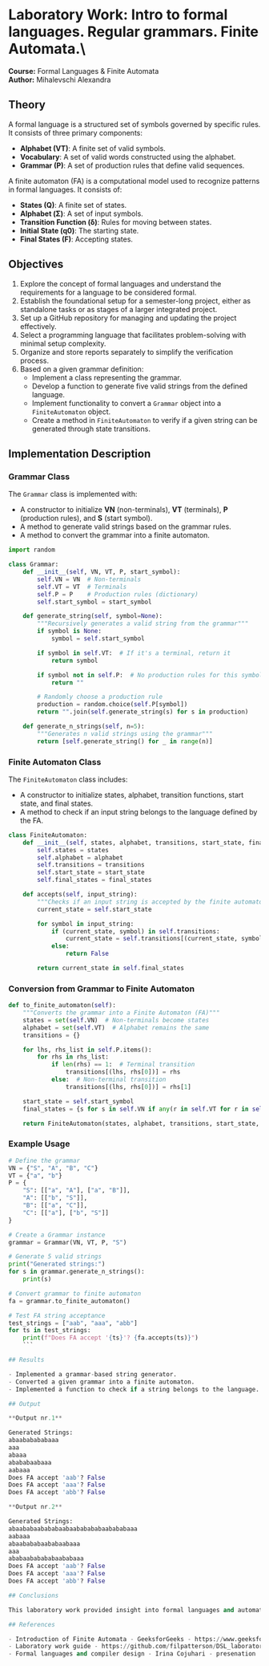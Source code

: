 # Laboratory Work: Intro to formal languages. Regular grammars. Finite Automata.\

**Course:** Formal Languages & Finite Automata\
**Author:** Mihalevschi Alexandra

## Theory

A formal language is a structured set of symbols governed by specific rules. It consists of three primary components:

- **Alphabet (VT)**: A finite set of valid symbols.
- **Vocabulary**: A set of valid words constructed using the alphabet.
- **Grammar (P)**: A set of production rules that define valid sequences.

A finite automaton (FA) is a computational model used to recognize patterns in formal languages. It consists of:

- **States (Q)**: A finite set of states.
- **Alphabet (Σ)**: A set of input symbols.
- **Transition Function (δ)**: Rules for moving between states.
- **Initial State (q0)**: The starting state.
- **Final States (F)**: Accepting states.

## Objectives

1. Explore the concept of formal languages and understand the requirements for a language to be considered formal.
2. Establish the foundational setup for a semester-long project, either as standalone tasks or as stages of a larger integrated project.
3. Set up a GitHub repository for managing and updating the project effectively.
4. Select a programming language that facilitates problem-solving with minimal setup complexity.
5. Organize and store reports separately to simplify the verification process.
6. Based on a given grammar definition:
   - Implement a class representing the grammar.
   - Develop a function to generate five valid strings from the defined language.
   - Implement functionality to convert a `Grammar` object into a `FiniteAutomaton` object.
   - Create a method in `FiniteAutomaton` to verify if a given string can be generated through state transitions.

## Implementation Description

### Grammar Class

The `Grammar` class is implemented with:

- A constructor to initialize **VN** (non-terminals), **VT** (terminals), **P** (production rules), and **S** (start symbol).
- A method to generate valid strings based on the grammar rules.
- A method to convert the grammar into a finite automaton.

```python
import random

class Grammar:
    def __init__(self, VN, VT, P, start_symbol):
        self.VN = VN  # Non-terminals
        self.VT = VT  # Terminals
        self.P = P    # Production rules (dictionary)
        self.start_symbol = start_symbol

    def generate_string(self, symbol=None):
        """Recursively generates a valid string from the grammar"""
        if symbol is None:
            symbol = self.start_symbol

        if symbol in self.VT:  # If it's a terminal, return it
            return symbol

        if symbol not in self.P:  # No production rules for this symbol
            return ""

        # Randomly choose a production rule
        production = random.choice(self.P[symbol])
        return "".join(self.generate_string(s) for s in production)

    def generate_n_strings(self, n=5):
        """Generates n valid strings using the grammar"""
        return [self.generate_string() for _ in range(n)]
```

### Finite Automaton Class

The `FiniteAutomaton` class includes:

- A constructor to initialize states, alphabet, transition functions, start state, and final states.
- A method to check if an input string belongs to the language defined by the FA.

```python
class FiniteAutomaton:
    def __init__(self, states, alphabet, transitions, start_state, final_states):
        self.states = states
        self.alphabet = alphabet
        self.transitions = transitions
        self.start_state = start_state
        self.final_states = final_states

    def accepts(self, input_string):
        """Checks if an input string is accepted by the finite automaton"""
        current_state = self.start_state

        for symbol in input_string:
            if (current_state, symbol) in self.transitions:
                current_state = self.transitions[(current_state, symbol)]
            else:
                return False

        return current_state in self.final_states
```

### Conversion from Grammar to Finite Automaton

```python
def to_finite_automaton(self):
    """Converts the grammar into a Finite Automaton (FA)"""
    states = set(self.VN)  # Non-terminals become states
    alphabet = set(self.VT)  # Alphabet remains the same
    transitions = {}

    for lhs, rhs_list in self.P.items():
        for rhs in rhs_list:
            if len(rhs) == 1:  # Terminal transition
                transitions[(lhs, rhs[0])] = rhs
            else:  # Non-terminal transition
                transitions[(lhs, rhs[0])] = rhs[1]

    start_state = self.start_symbol
    final_states = {s for s in self.VN if any(r in self.VT for r in self.P.get(s, []))}

    return FiniteAutomaton(states, alphabet, transitions, start_state, final_states)
```

### Example Usage

````python
# Define the grammar
VN = {"S", "A", "B", "C"}
VT = {"a", "b"}
P = {
    "S": [["a", "A"], ["a", "B"]],
    "A": [["b", "S"]],
    "B": [["a", "C"]],
    "C": [["a"], ["b", "S"]]
}

# Create a Grammar instance
grammar = Grammar(VN, VT, P, "S")

# Generate 5 valid strings
print("Generated strings:")
for s in grammar.generate_n_strings():
    print(s)

# Convert grammar to finite automaton
fa = grammar.to_finite_automaton()

# Test FA string acceptance
test_strings = ["aab", "aaa", "abb"]
for ts in test_strings:
    print(f"Does FA accept '{ts}'? {fa.accepts(ts)}")
    ```

## Results

- Implemented a grammar-based string generator.
- Converted a given grammar into a finite automaton.
- Implemented a function to check if a string belongs to the language.

## Output

**Output nr.1**

Generated Strings:
abaababababaaa
aaa
abaaa
abababaabaaa
aabaaa
Does FA accept 'aab'? False
Does FA accept 'aaa'? False
Does FA accept 'abb'? False

**Output nr.2**

Generated Strings:
abaababaabababaabaababababaabababaaa
aabaaa
abaabababaababaabaaa
aaa
ababaababababaababaaa
Does FA accept 'aab'? False
Does FA accept 'aaa'? False
Does FA accept 'abb'? False

## Conclusions

This laboratory work provided insight into formal languages and automata theory. By implementing a grammar and converting it into a finite automaton, the practical application of theoretical concepts was demonstrated. The implementation allows for generating language-compliant strings and validating inputs against defined rules.

## References

- Introduction of Finite Automata - GeeksforGeeks - https://www.geeksforgeeks.org/introduction-of-finite-automata/
- Laboratory work guide - https://github.com/filpatterson/DSL_laboratory_works/blob/master/1_RegularGrammars/task.md
- Formal languages and compiler design - Irina Cojuhari - presenation
````
